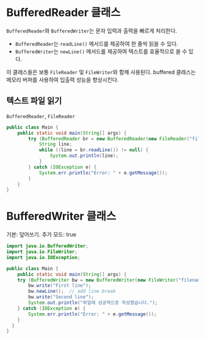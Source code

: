 # BufferedReader 클래스

`BufferedReader`와 `BufferedWriter`는 문자 입력과 출력을 빠르게 처리한다.

- `BufferedReader`는 `readLine()` 메서드를 제공하여 한 줄씩 읽을 수 있다.
- `BufferedWriter`는 `newLine()` 메서드를 제공하여 텍스트를 효율적으로 쓸 수 있다.

이 클래스들은 보통 `FileReader` 및 `FileWriter`와 함께 사용된다. buffered 클래스는 메모리 버퍼를 사용하여 입출력 성능을 향상시킨다.

## 텍스트 파일 읽기
`BufferedReader`, `FileReader`
```java
public class Main {
    public static void main(String[] args) {
        try (BufferedReader br = new BufferedReader(new FileReader("filename.txt"))) {
            String line;
            while ((line = br.readLine()) != null) {
                System.out.println(line);
            }
        } catch (IOException e) {
            System.err.println("Error: " + e.getMessage());
        }
    }
}
```

# BufferedWriter 클래스
기본: 덮어쓰기. 추가 모드: true
```java
import java.io.BufferedWriter;
import java.io.FileWriter;
import java.io.IOException;

public class Main {
    public static void main(String[] args) {
    try (BufferedWriter bw = new BufferedWriter(new FileWriter("filename.txt"))) {
        bw.write("First line");
        bw.newLine();  // add line break
        bw.write("Second line");
        System.out.println("파일에 성공적으로 작성했습니다.");
    } catch (IOException e) {
        System.err.println("Error: " + e.getMessage());
    }
  }
}
```